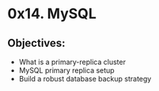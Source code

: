 # 0x14. MySQL
## Objectives:
* What is a primary-replica cluster
* MySQL primary replica setup
* Build a robust database backup strategy
